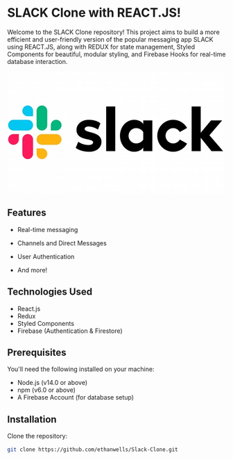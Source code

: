 # SLACK Clone with REACT.JS!

Welcome to the SLACK Clone repository! This project aims to build a more efficient and user-friendly version of the popular messaging app SLACK using REACT.JS, along with REDUX for state management, Styled Components for beautiful, modular styling, and Firebase Hooks for real-time database interaction.

![Slack 2.0](images/slack-logo.jpeg)

## Features
- Real-time messaging
- Channels and Direct Messages
- User Authentication

- And more!

## Technologies Used
- React.js
- Redux
- Styled Components
- Firebase (Authentication & Firestore)

## Prerequisites
You'll need the following installed on your machine:
- Node.js (v14.0 or above)
- npm (v6.0 or above)
- A Firebase Account (for database setup)

## Installation
Clone the repository:

```bash
git clone https://github.com/ethanwells/Slack-Clone.git
